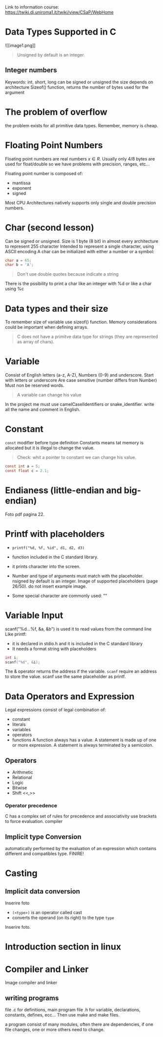 Link to information course: https://twiki.di.uniroma1.it/twiki/view/CSaP/WebHome

# Data Types Supported in C
![[image1.png]]

>Unsigned by default is an integer.
## Integer numbers

Keywords: int, short, long can be signed or unsigned
the size depends on architecture
Sizeof() function, returns the number of bytes used for the argument

# The problem of overflow

the problem exists for all primitive data types. Remember, memory is cheap.

# Floating Point Numbers
Floating point numbers are real numbers $x \in R$.
Usually only 4/8 bytes are used for float/double so we have problems with precision, ranges, etc...

Floating point number is composed of:
- mantissa
- exponent
- signed

Most CPU Architectures natively supports only single and double precision numbers.

# Char (second lesson)
Can be signed or unsigned.
Size is 1 byte (8 bit) in almost every architecture to represent 255 character
Intended to represent a single character, using ASCII encoding
A char can be initialized with either a number or a symbol:

```C
char a = 65;
char b = 'A';
```

>Don't use double quotes because indicate a string

There is the pssibility to print a char like an integer with %d or like a char using %c

# Data types and their size

To remember size of variable use sizeof() function.
Memory considerations could be important when defining arrays.

> C does not have a primitve data type for strings 
> (they are represented as array of chars).

# Variable
Consist of English letters (a-z, A-Z), Numbers (0-9) and underscore.
Start with letters or underscore
Are case sensitive (number differs from Number)
Must non be reserved words.

>A variable can change his value

In the project me must use camelCaselIdentifiers or snake_identifier.
write all the name and comment in English.

# Constant
`const` modifier before type definition
Constants means tat memory is allocated but it is illegal to change the value.

> Check: whit a pointer to constant we can change his value.

```c
const int a = 5;
const float c = 2.1;
```

# Endianess (little-endian and big-endian)

Foto pdf pagina 22.

# Printf with placeholders
- `printf("%d, %f, %id", d1, d2, d3)`
- function included in the C standard library.
- it prints character into the screen.
- Number and type of arguments must match with the placeholder.
nsigned by default is an integer.
Image of supported placeholders (page 26/50).
do not insert example image.

- Some special character are commonly used: ""

# Variable Input
scanf("%d...%f, &a, &b") is used it to read values from the command line
Like printf:
- it is declared in stdio.h and it is included in the C standard library
- It needs a format string with placeholders

```c
int i;
scanf("%d", &i);
```

The & operator returns the address if the variable.
`scanf` require an address to store the value.
scanf use the same placeholder as printf.

# Data Operators and Expression
Legal expressions consist of legal combination of:
- constant
- literals
- variables
- operators
- functions
A function always has a value.
A statement is made up of one or more expression.
A statement is always terminated by a semicolon.

## Operators
- Arithmetic
- Relational
- Logic
- Bitwise 
- Shift <<,>> 

### Operator precedence
C has a complex set of rules for precedence and associativity
use brackets to force evaluation. compiler 
## Implicit type Conversion
automatically performed by the evaluation of an expression which contains different and compatibles type.
FINIRE!

# Casting

## Implicit data conversion
Inserire foto

- `(<type>)` is an operator called cast
- converts the operand (on its right) to the type `type`

Inserire foto.

# Introduction section in linux

# Compiler and Linker
Image compiler and linker

## writing programs 

file .c for definitions, main program
file .h for variable, declarations, constants, defines, ecc...
Then use make and make files.

a program consist of many modules, often there are dependencies, if one file changes, one or more others need to change.

